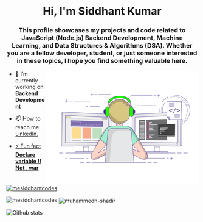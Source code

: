 <h1 align="center">Hi, I'm Siddhant Kumar</h1>
<h3 align="center">This profile showcases my projects and code related to JavaScript (Node.js) Backend Development, Machine Learning, and Data Structures & Algorithms (DSA). Whether you are a fellow developer, student, or just someone interested in these topics, I hope you find something valuable here.</h3>
<img align="right" alt="Coding" width="400" src="https://raw.githubusercontent.com/devSouvik/devSouvik/master/gif3.gif">

- 🌱 I’m currently working on **Backend Development**

- 📫 How to reach me: <a href="https://www.linkedin.com/in/mesiddhantcodes/">LinkedIn.

- ⚡ Fun fact **Declare variable !! Not , war**



<p align="left"> <a href="https://twitter.com/mesiddhantcodes" target="blank"><img src="https://img.shields.io/twitter/follow/mesiddhantcodes" alt="mesiddhantcodes" /></a> </p>

<p><img align="left" src="https://github-readme-stats.vercel.app/api/top-langs?username=mesiddhantcodes&show_icons=true&locale=en&layout=compact&theme=tokyonight" alt="mesiddhantcodes" /></p>

<p>&nbsp;<img align="center" src="https://github-readme-stats.vercel.app/api?username=muhammedh-shadir&show_icons=true&locale=en&theme=tokyonight" alt="muhammedh-shadir" /></p>


![Github stats](https://github-readme-stats.vercel.app/api?username=mesiddhantcodes)
